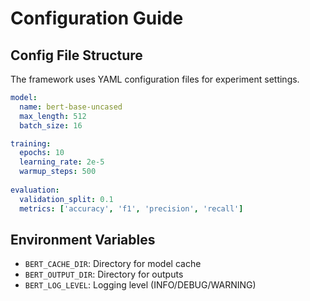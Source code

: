 # Configuration Guide

## Config File Structure
The framework uses YAML configuration files for experiment settings.

```yaml
model:
  name: bert-base-uncased
  max_length: 512
  batch_size: 16

training:
  epochs: 10
  learning_rate: 2e-5
  warmup_steps: 500
  
evaluation:
  validation_split: 0.1
  metrics: ['accuracy', 'f1', 'precision', 'recall']
```

## Environment Variables
- `BERT_CACHE_DIR`: Directory for model cache
- `BERT_OUTPUT_DIR`: Directory for outputs
- `BERT_LOG_LEVEL`: Logging level (INFO/DEBUG/WARNING)
